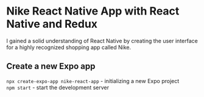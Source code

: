 # Nike React Native App with React Native and Redux

I gained a solid understanding of React Native by creating the user interface for a highly recognized shopping app called Nike.

## Create a new Expo app
```npx create-expo-app nike-react-app``` - initializing a new Expo project <br />
```npm start``` - start the development server

